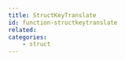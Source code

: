 ```yaml
---
title: StructKeyTranslate
id: function-structkeytranslate
related:
categories:
    - struct
---
```


